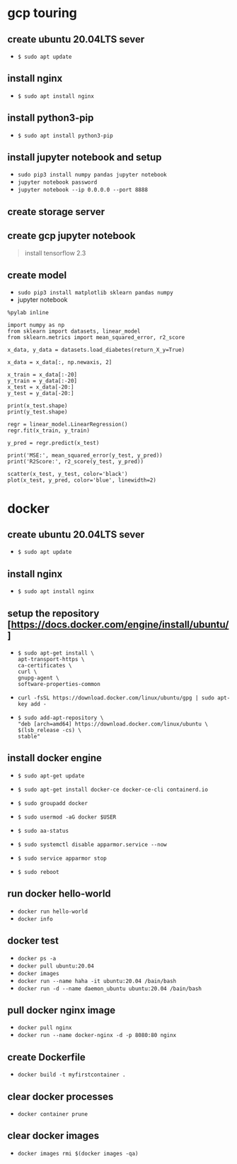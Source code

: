 # gcp touring

## create ubuntu 20.04LTS sever
 - ```$ sudo apt update```

## install nginx
 - ```$ sudo apt install nginx```
 
## install python3-pip
 - ```$ sudo apt install python3-pip```

## install jupyter notebook and setup
 - ```sudo pip3 install numpy pandas jupyter notebook```
 - ```jupyter notebook password```
 - ```jupyter notebook --ip 0.0.0.0 --port 8888```
 
## create storage server

## create gcp jupyter notebook
 > install tensorflow 2.3
 

## create model 
 - ```sudo pip3 install matplotlib sklearn pandas numpy```
 - jupyter notebook   
  ```
  %pylab inline   
  
  import numpy as np   
  from sklearn import datasets, linear_model   
  from sklearn.metrics import mean_squared_error, r2_score

  x_data, y_data = datasets.load_diabetes(return_X_y=True)

  x_data = x_data[:, np.newaxis, 2]

  x_train = x_data[:-20]
  y_train = y_data[:-20]
  x_test = x_data[-20:]
  y_test = y_data[-20:]

  print(x_test.shape)
  print(y_test.shape)
  
  regr = linear_model.LinearRegression()
  regr.fit(x_train, y_train)
  
  y_pred = regr.predict(x_test)

  print('MSE:', mean_squared_error(y_test, y_pred))
  print('R2Score:', r2_score(y_test, y_pred))
  
  scatter(x_test, y_test, color='black')
  plot(x_test, y_pred, color='blue', linewidth=2)
  ```
  
 

# docker

## create ubuntu 20.04LTS sever
 - ```$ sudo apt update```

## install nginx
 - ```$ sudo apt install nginx```
 
## setup the repository [https://docs.docker.com/engine/install/ubuntu/]
 -  ```
    $ sudo apt-get install \
    apt-transport-https \
    ca-certificates \
    curl \
    gnupg-agent \
    software-properties-common
    ```
 - ```curl -fsSL https://download.docker.com/linux/ubuntu/gpg | sudo apt-key add -```
 - ```
   $ sudo add-apt-repository \
   "deb [arch=amd64] https://download.docker.com/linux/ubuntu \
   $(lsb_release -cs) \
   stable"
   ```
## install docker engine
 - `$ sudo apt-get update`
 - `$ sudo apt-get install docker-ce docker-ce-cli containerd.io`
  
 - `$ sudo groupadd docker`
 - `$ sudo usermod -aG docker $USER`

 - `$ sudo aa-status`
 - `$ sudo systemctl disable apparmor.service --now`
 - `$ sudo service apparmor stop`
  
 - `$ sudo reboot`
  
## run docker hello-world
 - `docker run hello-world`
 - `docker info`

## docker test
 - `docker ps -a`
 - `docker pull ubuntu:20.04`
 - `docker images`
 - `docker run --name haha -it ubuntu:20.04 /bain/bash`
 - `docker run -d --name daemon_ubuntu ubuntu:20.04 /bain/bash`
 
## pull docker nginx image
 - `docker pull nginx`
 - `docker run --name docker-nginx -d -p 8080:80 nginx`
 
## create Dockerfile
 - `docker build -t myfirstcontainer .`

## clear docker processes
 - `docker container prune`
 
## clear docker images
 - `docker images rmi $(docker images -qa)`
